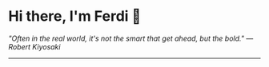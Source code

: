 <h1>Hi there, I'm Ferdi 👋</h1>

<p><em>
  "Often in the real world, it's not the smart that get ahead, but the bold." — Robert Kiyosaki
</em></p>

---
